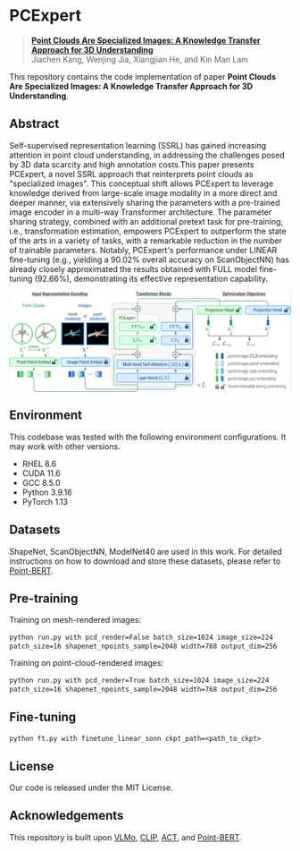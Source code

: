 # PCExpert
> [**Point Clouds Are Specialized Images: A Knowledge Transfer Approach for 3D Understanding**](https://arxiv.org/abs/2307.15569) <br>
> Jiachen Kang, Wenjing Jia, Xiangjian He, and Kin Man Lam <br>


This repository contains the code implementation of paper **Point Clouds Are Specialized Images: A Knowledge Transfer Approach for 3D Understanding**.


## Abstract

Self-supervised representation learning (SSRL) has gained increasing attention in point cloud understanding, in addressing the challenges posed by 3D data scarcity and high annotation costs.This paper presents PCExpert, a novel SSRL approach that reinterprets point clouds as "specialized images". This conceptual shift allows PCExpert to leverage knowledge derived from large-scale image modality in a more direct and deeper manner, via extensively sharing the parameters with a pre-trained image encoder in a multi-way Transformer architecture. The parameter sharing strategy, combined with an additional pretext task for pre-training, i.e., transformation estimation, empowers PCExpert to outperform the state of the arts in a variety of tasks, with a remarkable reduction in the number of trainable parameters. Notably, PCExpert's performance under LINEAR fine-tuning (e.g., yielding a 90.02% overall accuracy on ScanObjectNN) has already closely approximated the results obtained with FULL model fine-tuning (92.66%), demonstrating its effective representation capability. 

<div  align="center">    
 <img src="f_architecture.png" width = "720"  align=center />
</div>


## Environment

This codebase was tested with the following environment configurations. It may work with other versions.
- RHEL 8.6
- CUDA 11.6
- GCC 8.5.0
- Python 3.9.16
- PyTorch 1.13



## Datasets

ShapeNet, ScanObjectNN, ModelNet40 are used in this work. For detailed instructions on how to download and store these datasets, please refer to [Point-BERT](https://github.com/lulutang0608/Point-BERT/blob/49e2c7407d351ce8fe65764bbddd5d9c0e0a4c52/DATASET.md).


## Pre-training

Training on mesh-rendered images:

```shell
python run.py with pcd_render=False batch_size=1024 image_size=224 patch_size=16 shapenet_npoints_sample=2048 width=768 output_dim=256 
```

Training on point-cloud-rendered images:

```shell
python run.py with pcd_render=True batch_size=1024 image_size=224 patch_size=16 shapenet_npoints_sample=2048 width=768 output_dim=256
```

## Fine-tuning

```shell
python ft.py with finetune_linear_sonn ckpt_path=<path_to_ckpt>
```



## License
Our code is released under the MIT License.

## Acknowledgements
This repository is built upon [VLMo](https://github.com/microsoft/unilm/tree/master/vlmo), [CLIP](https://github.com/openai/CLIP), 
[ACT](https://github.com/RunpeiDong/ACT), and [Point-BERT](https://github.com/lulutang0608/Point-BERT).
